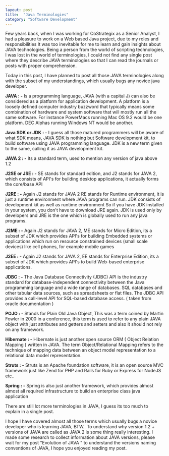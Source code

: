 ```yaml
---
layout: post
title:  "Java Terminologies"
category: "Software Development"
---
```


Few years back, when I was working for CoStrategix as a Senior Analyst, I had a pleasure to work on a Web based Java project, due to my roles and responsibilities It was too inevitable for me to learn and gain insights about JAVA technologies. Being a person from the world of scripting technologies, I was lost in the world of terminologies, I could not find any single post where they describe JAVA terminologies so that I can read the journals or posts with proper comprehension.

Today in this post, I have planned to post all those JAVA terminologies along with the subset of my understandings, which usually bugs any novice java developer.

**JAVA : -** Is a programming language, JAVA (with a capital J) can also be considered as a platform for application development. A platform is a loosely defined computer industry buzzword that typically means some combination of hardware and system software that will mostly run all the same software. For instance PowerMacs running Mac OS 9.2 would be one platform. DEC Alphas running Windows NT would be another.

**Java SDK or JDK : -** I guess all those matured programmers will be aware of what SDK means, JAVA SDK is nothing but Software development kit, to build software using JAVA programming language. JDK is a new term given to the same, calling it as JAVA development kit.

**JAVA 2 : -** Its a standard term, used to mention any version of java above 1.2

**J2SE or JSE : -** SE stands for standard edition, and J2 stands for JAVA 2, which consists of API's for building desktop applications, it actually forms the core/base API

**J2RE : -** Again J2 stands for JAVA 2 RE stands for Runtime environment, it is just a runtime environment where JAVA programs can run. JDK consists of development kit as well as runtime environment So if you have JDK installed in your system, you don't have to download JRE again. JDK is used only by developers and JRE is the one which is globally used to run any java programs.

**J2ME : -** Again J2 stands for JAVA 2, ME stands for Micro Edition, its a subset of JDK which provides API's for building Embedded systems or applications which run on resource constrained devices (small scale devices) like cell phones, for example mobile games

**J2EE : -** Again J2 stands for JAVA 2, EE stands for Enterprise Edition, its a subset of JDK which provides API's to build Web-based enterprise applications.

**JDBC : -** The Java Database Connectivity (JDBC) API is the industry standard for database-independent connectivity between the Java programming language and a wide range of databases. SQL databases and other tabular data sources, such as spreadsheets or flat files. The JDBC API provides a call-level API for SQL-based database access. ( taken from oracle documentation )

**POJO : -** Stands for Plain Old Java Object, This was a term coined by Martin Fowler in 2000 in a conference, this term is used to refer to any plain JAVA object with just attributes and getters and setters and also it should not rely on any framework.

**Hibernate : -** Hibernate is just another open source ORM ( Object Relation Mapping ) written in JAVA. The term Object/Relational Mapping refers to the technique of mapping data between an object model representation to a relational data model representation.

**Struts : -** Struts is an Apache foundation software, it is an open source MVC framework just like Zend for PHP and Rails for Ruby or Express for NodeJS etc..

**Spring : -** Spring is also just another framework, which provides almost almost all required infrastructure to build an enterprise class java application

There are still lot more terminologies in JAVA, I guess its too much to explain in a single post.

I hope I have covered almost all those terms which usually bugs a novice developer who is learning JAVA, BTW.. To understand why version 1.2 + versions of JAVA are called as JAVA 2 is some thing really interesting. I made some research to collect information about JAVA versions, please wait for my post "Evolution of JAVA " to understand the versions naming conventions of JAVA, I hope you enjoyed reading my post.